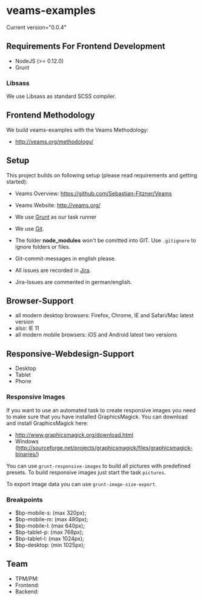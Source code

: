 # veams-examples

Current version="0.0.4"

## Requirements For Frontend Development

* NodeJS (>= 0.12.0)
* Grunt

### Libsass
We use Libsass as standard SCSS compiler.

## Frontend Methodology

We build veams-examples with the Veams Methodology:
* http://veams.org/methodology/


## Setup

This project builds on following setup (please read requirements and getting started):

- Veams Overview: https://github.com/Sebastian-Fitzner/Veams
- Veams Website: http://veams.org/

- We use [Grunt](http://gruntjs.com/) as our task runner
- We use [Git](#).
- The folder __node_modules__ won't be comitted into GIT. Use ```.gitignore``` to ignore folders or files.
- Git-commit-messages in english please.
- All issues are recorded in [Jira](#).
- Jira-Issues are commented in german/english.

## Browser-Support

- all modern desktop browsers: Firefox, Chrome, IE and Safari/Mac latest version
- also: IE 11
- all modern mobile browsers: iOS and Android latest two versions

## Responsive-Webdesign-Support

- Desktop
- Tablet
- Phone

### Responsive Images

If you want to use an automated task to create responsive images you need to make sure that you have installed GraphicsMagick. You can download and install GraphicsMagick here:

- http://www.graphicsmagick.org/download.html
- Windows (http://sourceforge.net/projects/graphicsmagick/files/graphicsmagick-binaries/)

You can use `grunt-responsive-images` to build all pictures with predefined presets. To build responsive images just start the task `pictures`.

To export image data you can use `grunt-image-size-export`.

### Breakpoints
- $bp-mobile-s: (max 320px);
- $bp-mobile-m: (max 480px);
- $bp-mobile-l: (max 640px);
- $bp-tablet-p: (max 768px);
- $bp-tablet-l: (max 1024px);
- $bp-desktop: (min 1025px);

## Team

- TPM/PM:
- Frontend:
- Backend: